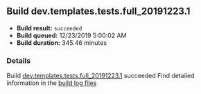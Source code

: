 ## Build dev.templates.tests.full_20191223.1
- **Build result:** `succeeded`
- **Build queued:** 12/23/2019 5:00:02 AM
- **Build duration:** 345.46 minutes
### Details
Build [dev.templates.tests.full_20191223.1](https://winappstudio.visualstudio.com/web/build.aspx?pcguid=a4ef43be-68ce-4195-a619-079b4d9834c2&builduri=vstfs%3a%2f%2f%2fBuild%2fBuild%2f32447) succeeded
Find detailed information in the [build log files]()
